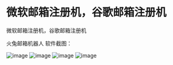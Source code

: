 # 微软邮箱注册机，谷歌邮箱注册机
微软邮箱注册机，谷歌邮箱注册机

火兔邮箱机器人
软件截图：

![image](https://github.com/Richie666888/OutlookHotmail/assets/130349302/d139f9cc-cfda-4f20-80d8-e3045c89157a)
![image](https://github.com/Richie666888/OutlookHotmail/assets/130349302/9b377e84-27d3-4144-a332-655f9c2bfcbe)
![image](https://github.com/Richie666888/OutlookHotmail/assets/130349302/5851c8a2-8c8d-4546-92e4-4f5489b33d5b)
![image](https://github.com/Richie666888/OutlookHotmail/assets/130349302/43c5aed0-c918-4af8-9120-d51285b3a4fb)








